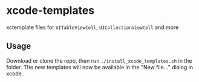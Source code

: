 # xcode-templates
xctemplate files for `UITableViewCell`, `UICollectionViewCell` and more

## Usage
Download or clone the repo, then run `./install_xcode_templates.sh` in the folder. The new templates will now be available in the "New file..." dialog in xcode.

